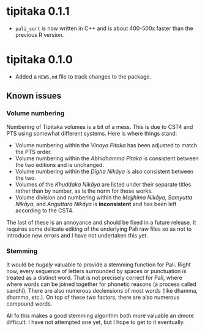 # tipitaka 0.1.1

* `pali_sort` is now written in C++ and is about 400-500x faster than the  previous R version.

# tipitaka 0.1.0

* Added a `NEWS.md` file to track changes to the package.

## Known issues

### Volume numbering
Numbering of Tipitaka volumes is a bit of a mess. This is due to CST4 and PTS using somewhat different systems. Here is where things stand: 

* Volume numbering within the *Vinaya Pitaka* has been adjusted to match the PTS order. 
* Volume numbering within the *Abhidhamma Pitaka* is consistent between the two editions and is unchanged.
* Volume numbering within the *Dīgha Nikāya* is also consistent between the two.
* Volumes of the *Khuddaka Nikāya* are listed under their separate titles rather than by number, as is the norm for these works.
* Volume division and numbering within the *Majjhima Nikāya*, *Samyutta Nikāya*, and *Anguttara Nikāya* is **inconsistent** and has been left according to the CST4. 

The last of these is an annoyance and should be fixed in a future release. It requires some delicate editing of the underlying Pali raw files so as not to introduce new errors and I have not undertaken this yet.

### Stemming
It would be *hugely* valuable to provide a stemming function for Pali. Right now, every sequence of letters surrounded by spaces or punctuation is treated as a distinct word. That is not precisely correct for Pali, where where words can be joined together for phonetic reasons (a process called sandhi). There are also numerous declensions of most words (like dhamma, dhammo, etc.). On top of these two factors, there are also numerous compound words.

All fo this makes a good stemming algorithm both more valuable an dmore difficult. I have not attempted one yet, but I hope to get to it eventually.
